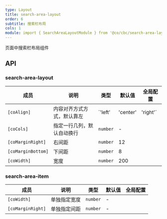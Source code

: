 ```yaml
---
type: Layout
title: search-area-layout
order: 6
subtitle: 搜索栏布局
cols: 1
module: import { SearchAreaLayoutModule } from '@co/cbc/search-area-layout';
---
```


页面中搜索栏布局组件

## API

### search-area-layout

| 成员 | 说明 | 类型 | 默认值 | 全局配置 |
|----|----|----|-----|------|
| `[coAlign]` | 内容对齐方式方式，默认靠左 | `'left' | 'center' | 'right'` | `left` |
| `[coCols]` | 指定一行几列，默认自动换行 | `number` | - |
| `[coMarginRight]` | 右间距 | `number` | 12 |
| `[coMarginBottom]` | 下间距 | `number` | 8 |
| `[coWidth]` | 宽度 | `number` | 200 |

### search-area-item

| 成员 | 说明 | 类型 | 默认值 | 全局配置 |
|----|----|----|-----|------|
| `[coWidth]` | 单独指定宽度 | `number` | - |
| `[coMarginRight]` | 单独指定间距 | `number` | - |

